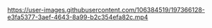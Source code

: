 

https://user-images.githubusercontent.com/106384519/197366128-e3fa5377-3aef-4643-8a99-b2c354efa82c.mp4

